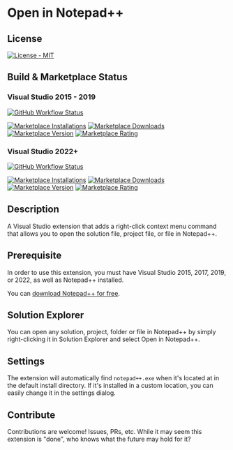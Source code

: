 # Open in Notepad++

## License

[![License - MIT](https://img.shields.io/github/license/calvinallen/OpenInNotepadPlusPlus?style=for-the-badge)](https://img.shields.io/github/license/calvinallen/OpenInNotepadPlusPlus?style=for-the-badge)

## Build & Marketplace Status

### Visual Studio 2015 - 2019

[![GitHub Workflow Status](https://img.shields.io/github/workflow/status/CalvinAllen/OpenInNotepadPlusPlus/Build%20and%20Deploy%20VSLegacy?logo=github&style=for-the-badge)](https://img.shields.io/github/workflow/status/CalvinAllen/OpenInNotepadPlusPlus/Build%20and%20Deploy%20VSLegacy?logo=github&style=for-the-badge)

[![Marketplace Installations](https://img.shields.io/visual-studio-marketplace/i/coding-with-calvin.OpenInNotepad?style=for-the-badge)](https://img.shields.io/visual-studio-marketplace/i/coding-with-calvin.OpenInNotepad?style=for-the-badge) [![Marketplace Downloads](https://img.shields.io/visual-studio-marketplace/d/coding-with-calvin.OpeninNotepad?style=for-the-badge)](https://img.shields.io/visual-studio-marketplace/d/coding-with-calvin.OpeninNotepad?style=for-the-badge)
[![Marketplace Version](https://img.shields.io/visual-studio-marketplace/v/coding-with-calvin.OpeninNotepad?style=for-the-badge)](https://img.shields.io/visual-studio-marketplace/v/coding-with-calvin.OpeninNotepad?style=for-the-badge) [![Marketplace Rating](https://img.shields.io/visual-studio-marketplace/r/coding-with-calvin.OpeninNotepad?style=for-the-badge)](https://img.shields.io/visual-studio-marketplace/r/coding-with-calvin.OpeninNotepad?style=for-the-badge)

### Visual Studio 2022+

[![GitHub Workflow Status](https://img.shields.io/github/workflow/status/CalvinAllen/OpenInNotepadPlusPlus/Build%20and%20Deploy%20VS2022?logo=github&style=for-the-badge)](https://img.shields.io/github/workflow/status/CalvinAllen/OpenInNotepadPlusPlus/Build%20and%20Deploy%20VS2022?logo=github&style=for-the-badge)

[![Marketplace Installations](https://img.shields.io/visual-studio-marketplace/i/coding-with-calvin.OpenInNotepadPP2022?style=for-the-badge)](https://img.shields.io/visual-studio-marketplace/i/coding-with-calvin.OpenInNotepadPP2022?style=for-the-badge) [![Marketplace Downloads](https://img.shields.io/visual-studio-marketplace/d/coding-with-calvin.OpenInNotepadPP2022?style=for-the-badge)](https://img.shields.io/visual-studio-marketplace/d/coding-with-calvin.OpenInNotepadPP2022?style=for-the-badge)
[![Marketplace Version](https://img.shields.io/visual-studio-marketplace/v/coding-with-calvin.OpenInNotepadPP2022?style=for-the-badge)](https://img.shields.io/visual-studio-marketplace/v/coding-with-calvin.OpenInNotepadPP2022?style=for-the-badge) [![Marketplace Rating](https://img.shields.io/visual-studio-marketplace/r/coding-with-calvin.OpenInNotepadPP2022?style=for-the-badge)](https://img.shields.io/visual-studio-marketplace/r/coding-with-calvin.OpenInNotepadPP2022?style=for-the-badge)

## Description

A Visual Studio extension that adds a right-click context menu command that allows you to open the solution file, project file, or file in Notepad++.

## Prerequisite

In order to use this extension, you must have Visual Studio 2015, 2017, 2019, or 2022, as well as Notepad++ installed.

You can [download Notepad++ for free](https://notepad-plus-plus.org/).

## Solution Explorer

You can open any solution, project, folder or file in Notepad++ by simply right-clicking it in Solution Explorer and select Open in Notepad++.

## Settings

The extension will automatically find `notepad++.exe` when it's located at in the default install directory. If it's installed in a custom location, you can easily change it in the settings dialog.

## Contribute

Contributions are welcome! Issues, PRs, etc. While it may seem this extension is "done", who knows what the future may hold for it?
